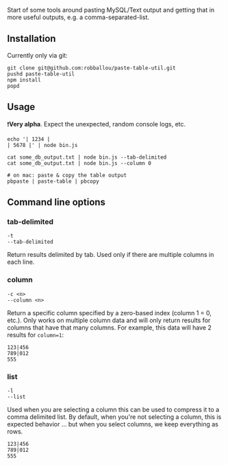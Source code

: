 Start of some tools around pasting MySQL/Text output and getting that in more useful outputs, e.g. a comma-separated-list.

## Installation

Currently only via git:

```
git clone git@github.com:robballou/paste-table-util.git
pushd paste-table-util
npm install
popd
```

## Usage

❗**Very alpha**. Expect the unexpected, random console logs, etc.

```
echo '| 1234 |
| 5678 |' | node bin.js

cat some_db_output.txt | node bin.js --tab-delimited
cat some_db_output.txt | node bin.js --column 0

# on mac: paste & copy the table output
pbpaste | paste-table | pbcopy
```

## Command line options

### tab-delimited

`-t`  
`--tab-delimited`

Return results delimited by tab. Used only if there are multiple columns in each
line.

### column

`-c <n>`  
`--column <n>`

Return a specific column specified by a zero-based index (column 1 = 0, etc.).
Only works on multiple column data and will only return results for columns
that have that many columns. For example, this data will have 2 results for `column=1`:

```
123|456
789|012
555
```

### list

`-l`  
`--list`

Used when you are selecting a column this can be used to compress it to a comma
delimited list. By default, when you're not selecting a column, this is expected
behavior ... but when you select columns, we keep everything as rows.

```
123|456
789|012
555
```
